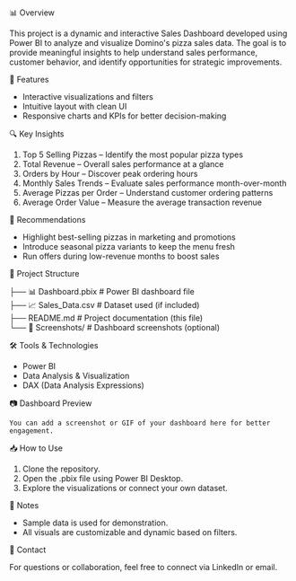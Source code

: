 📊 Overview    
 
This project is a dynamic and interactive Sales Dashboard developed using Power BI to analyze and visualize Domino's pizza sales data. The goal is to provide meaningful insights to help understand sales performance, customer behavior, and identify opportunities for strategic improvements.  

🚀 Features  

   - Interactive visualizations and filters
   - Intuitive layout with clean UI  
   - Responsive charts and KPIs for better decision-making  

🔍 Key Insights  

   1. Top 5 Selling Pizzas – Identify the most popular pizza types    
   2. Total Revenue – Overall sales performance at a glance  
   3. Orders by Hour – Discover peak ordering hours  
   4. Monthly Sales Trends – Evaluate sales performance month-over-month  
   5. Average Pizzas per Order – Understand customer ordering patterns  
   6. Average Order Value – Measure the average transaction revenue  

📌 Recommendations  

  - Highlight best-selling pizzas in marketing and promotions  
  - Introduce seasonal pizza variants to keep the menu fresh  
  - Run offers during low-revenue months to boost sales  

📂 Project Structure   

  ├── 📊 Dashboard.pbix           # Power BI dashboard file  
  ├── 📈 Sales_Data.csv           # Dataset used (if included)  
  ├── README.md                   # Project documentation (this file)  
  └── 📸 Screenshots/             # Dashboard screenshots (optional)  

🛠️ Tools & Technologies

  - Power BI   
  - Data Analysis & Visualization  
  - DAX (Data Analysis Expressions)    

📷 Dashboard Preview  

    You can add a screenshot or GIF of your dashboard here for better engagement.  

📥 How to Use  

  1. Clone the repository.  
  2. Open the .pbix file using Power BI Desktop.  
  3. Explore the visualizations or connect your own dataset.  

📌 Notes  

  - Sample data is used for demonstration.  
  - All visuals are customizable and dynamic based on filters.  

🤝 Contact  

   For questions or collaboration, feel free to connect via LinkedIn or email.  
